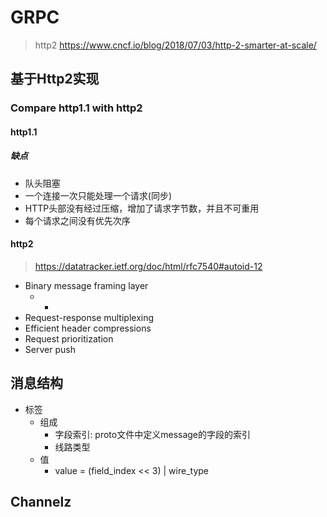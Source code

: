 # GRPC

> http2 https://www.cncf.io/blog/2018/07/03/http-2-smarter-at-scale/

## 基于Http2实现

### Compare http1.1 with http2

#### http1.1

##### 缺点

- 队头阻塞
- 一个连接一次只能处理一个请求(同步)
- HTTP头部没有经过压缩，增加了请求字节数，并且不可重用
- 每个请求之间没有优先次序

#### http2

> https://datatracker.ietf.org/doc/html/rfc7540#autoid-12

- Binary message framing layer
  - - 
- Request-response multiplexing
- Efficient header compressions
- Request prioritization 
- Server push

## 消息结构

- 标签
  - 组成
    - 字段索引: proto文件中定义message的字段的索引
    - 线路类型
  - 值
    - value = (field_index << 3) | wire_type



## Channelz

